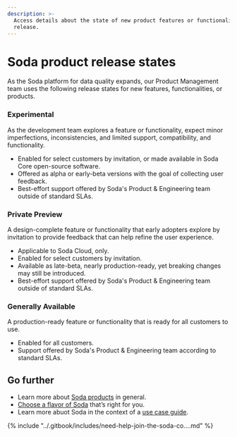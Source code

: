```yaml
---
description: >-
  Access details about the state of new product features or functionality upon
  release.
---
```


# Soda product release states

As the Soda platform for data quality expands, our Product Management team uses the following release states for new features, functionalities, or products.

### Experimental

As the development team explores a feature or functionality, expect minor imperfections, inconsistencies, and limited support, compatibility, and functionality.

* Enabled for select customers by invitation, or made available in Soda Core open-source software.
* Offered as alpha or early-beta versions with the goal of collecting user feedback.
* Best-effort support offered by Soda's Product & Engineering team outside of standard SLAs.

### Private Preview

A design-complete feature or functionality that early adopters explore by invitation to provide feedback that can help refine the user experience.

* Applicable to Soda Cloud, only.
* Enabled for select customers by invitation.
* Available as late-beta, nearly production-ready, yet breaking changes may still be introduced.
* Best-effort support offered by Soda's Product & Engineering team outside of standard SLAs.

### Generally Available

A production-ready feature or functionality that is ready for all customers to use.

* Enabled for all customers.
* Support offered by Soda's Product & Engineering team according to standard SLAs.

## Go further

* Learn more about [Soda products](../learning-resources/product-overview.md) in general.
* [Choose a flavor of Soda](../quick-start-sip/setup-guide.md) that’s right for you.
* Learn more abuot Soda in the context of a [use case guide](../use-case-guides/).

{% include "../.gitbook/includes/need-help-join-the-soda-co....md" %}
